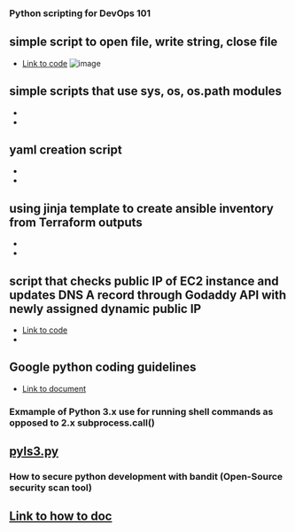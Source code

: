### Python scripting for DevOps 101 

## simple script to open file, write string, close file
* [Link to code](tba)
![image](https://user-images.githubusercontent.com/17558124/137160309-d3d85d15-e086-4cea-9780-6831c5d33987.png)


## simple scripts that use sys, os, os.path modules
*
*

## yaml creation script

*
*


## using jinja template to create ansible inventory from Terraform outputs

*
*


## script that checks public IP of EC2 instance and updates DNS A record through Godaddy API with newly assigned dynamic public IP
* [Link to code]( )
*


## Google python coding guidelines
* [Link to document]( tba )

### Exmample of Python 3.x use for running shell commands as opposed to 2.x subprocess.call() 
## [pyls3.py](https://github.com/telecomprofi/python_for_devops_101/blob/main/pyls3.py)  


### How to secure python development with bandit (Open-Source security scan tool)
## [Link to how to doc](https://soshace.com/how-to-secure-python-web-app-using-bandit/)

